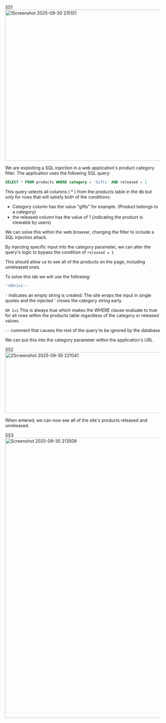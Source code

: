 
SS1
<img width="946" height="487" alt="1Screenshot 2025-09-30 215151" src="https://github.com/user-attachments/assets/2c84a035-ef18-4956-a42a-ac400bec71f4" />

We are exploiting a SQL injection in a web application's product category filter.
The application uses the following SQL query:
```sql
SELECT * FROM products WHERE category = 'Gifts' AND released = 1
```

This query selects all columns ( * ) from the products table in the db but only for rows that will satisfy both of the conditions:
- Category column has the value "gifts" for example. (Product belongs to a category)
- the released column has the value of 1 (indicating the product is viewable by users)

We can solve this within the web browser, changing the filter to include a SQL injection attack.

By injecting specific input into the category parameter, we can alter the query's logic to bypass the condition of `released = 1` 

This should allow us to see all of the products on the page, including unreleased ones.

To solve this lab we will use the following:
```sql
'+OR+1=1--
```

` ' ` indicates an empty string is created. The site wraps the input in single quotes and the injected ' closes the category string early.

`OR 1=1` This is always true which makes the WHERE clause evaluate to true for all rows within the products table regardless of the category or released values.

` -- ` comment that causes the rest of the query to be ignored by the database

We can put this into the category parameter within the application's URL

SS2
<img width="1242" height="197" alt="2Screenshot 2025-09-30 221041" src="https://github.com/user-attachments/assets/3a718e17-e62b-4886-a2e3-295056951b07" />

When entered, we can now see all of the site's products released and unreleased.

SS3
<img width="1912" height="903" alt="Screenshot 2025-09-30 213509" src="https://github.com/user-attachments/assets/68492c55-7741-4208-8222-43db5f7d7a65" />

